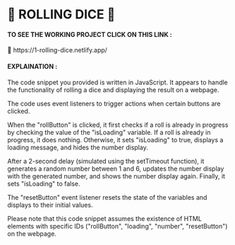 <h1>🎲 ROLLING DICE 🎲</h1>

<h4> TO SEE THE WORKING PROJECT CLICK ON THIS LINK :</h4>🔎  https://1-rolling-dice.netlify.app/

<h4>EXPLAINATION :</h4>

The code snippet you provided is written in JavaScript. 
It appears to handle the functionality of rolling a dice and displaying the result on a webpage. 

The code uses event listeners to trigger actions when certain buttons are clicked. 

When the "rollButton" is clicked, it first checks if a roll is already in progress by checking the value of the "isLoading" variable. 
If a roll is already in progress, it does nothing. Otherwise, it sets "isLoading" to true, displays a loading message, and hides the number display. 

After a 2-second delay (simulated using the setTimeout function), it generates a random number between 1 and 6, 
updates the number display with the generated number, and shows the number display again. 
Finally, it sets "isLoading" to false.

The "resetButton" event listener resets the state of the variables and displays to their initial values.

Please note that this code snippet assumes the existence of HTML elements
with specific IDs ("rollButton", "loading", "number", "resetButton") on the webpage. 
